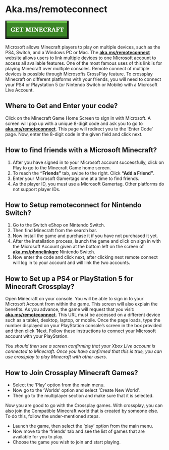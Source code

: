 # Aka.ms/remoteconnect

[![Aka.ms/remoteconnect](get1.png)](https://computersolve.com/https-aka-ms-remoteconnect/)


Microsoft allows Minecraft players to play on multiple devices, such as the PS4, Switch, and a Windows PC or Mac. The **[aka.ms/remoteconnect](https://aka-ms-remoteconnect.github.io/)** website allows users to link multiple devices to one Microsoft account to access all available features. One of the most famous uses of this link is for playing Minecraft over multiple consoles. Remote connect of multiple devices is possible through Microsofts CrossPlay feature. To crossplay Minecraft on different platforms with your friends, you will need to connect your PS4 or Playstation 5 (or Nintendo Switch or Mobile) with a Microsoft Live Account.


## Where to Get and Enter your code?

Click on the Minecraft Game Home Screen to sign in with Microsoft. A screen will pop up with a unique 8-digit code and ask you to go to **[aka.ms/remoteconnect](https://aka-ms-remoteconnect.github.io/)**. This page will redirect you to the ‘Enter Code’ page. Now, enter the 8-digit code in the given field and click next.

## How to find friends with a Microsoft Minecraft?


1. After you have signed in to your Microsoft account successfully, click on Play to go to the Minecraft Game home screen.
2. To reach the **“Friends”** tab, swipe to the right. Click **“Add a Friend”**.
3. Enter your Microsoft Gamertags one at a time to find friends.
4. As the player ID, you must use a Microsoft Gamertag. Other platforms do not support player IDs.


## How to Setup remoteconnect for Nintendo Switch?

1. Go to the Switch eShop on Nintendo Switch.
2. Then find Minecraft from the search bar.
3. Now install the game and purchase it if you have not purchased it yet.
4. After the installation process, launch the game and click on sign in with the Microsoft Account given at the bottom left on the screen of **[aka.ms/phonelinkqrc](https://aka-ms-remoteconnect.github.io/)** Nintendo Switch.
5. Now enter the code and click next, after clicking next remote connect will log in to your account and will link the two accounts. 



## How to Set up a PS4 or PlayStation 5 for Minecraft Crossplay?


Open Minecraft on your console. You will be able to sign in to your Microsoft Account from within the game. This screen will also explain the benefits. As you advance, the game will request that you visit: **[aka.ms/remoteconnect](https://aka-ms-remoteconnect.github.io/)**. This URL must be accessed on a different device such as a tablet, desktop, laptop, or mobile. Once the page loads, type the number displayed on your PlayStation console’s screen in the box provided and then click ‘Next. Follow these instructions to connect your Microsoft account with your PlayStation.



_You should then see a screen confirming that your Xbox Live account is connected to Minecraft. Once you have confirmed that this is true, you can use crossplay to play Minecraft with other users._


## How to Join Crossplay Minecraft Games?

* Select the ‘Play’ option from the main menu.
* Now go to the ‘Worlds’ option and select ‘Create New World’.
* Then go to the multiplayer section and make sure that it is selected. 


Now you are good to go with the Crossplay games. With crossplay, you can also join the Compatible Minecraft world that is created by someone else. To do this, follow the under-mentioned steps. 

* Launch the game, then select the ‘play’ option from the main menu. 
* Now move to the ‘friends’ tab and see the list of games that are available for you to play. 
* Choose the game you wish to join and start playing. 

